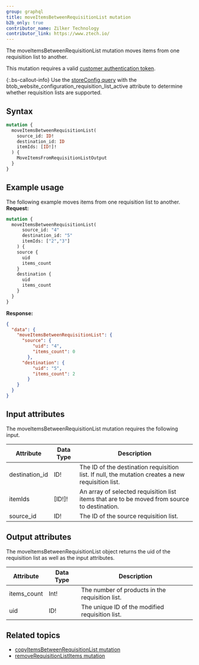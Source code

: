 ```yaml
---
group: graphql
title: moveItemsBetweenRequisitionList mutation
b2b_only: true
contributor_name: Zilker Technology
contributor_link: https://www.ztech.io/
---
```

The moveItemsBetweenRequisitionList mutation moves items from one requisition list to another.

This mutation requires a valid [customer authentication token]({{page.baseurl}}/graphql/mutations/generate-customer-token.html).

{:.bs-callout-info}
Use the [storeConfig query]({{page.baseurl}}/graphql/queries/store-config.html) with the btob_website_configuration_requisition_list_active attribute to determine whether requisition lists are supported.

## Syntax
```graphql
mutation {
  moveItemsBetweenRequisitionList(
    source_id: ID!
    destination_id: ID
    itemIds: [ID!]!
  ) {
    MoveItemsFromRequisitionListOutput
  }
}
```

## Example usage

The following example moves items from one requisition list to another.
**Request:**
``` graphql
mutation {
  moveItemsBetweenRequisitionList(
      source_id: "4"
      destination_id: "5"
      itemIds: ["2","3"]
    ) {
    source {
      uid
      items_count
    }
    destination {
      uid
      items_count
    }
  }
}
```
**Response:**
``` json
{
  "data": {
    "moveItemsBetweenRequisitionList": {
      "source": {
          "uid": "4",
          "items_count": 0
        },
      "destination": {
          "uid": "5",
          "items_count": 2
        }
    }
  }
}
```

## Input attributes

The moveItemsBetweenRequisitionList mutation requires the following input.

Attribute |  Data Type | Description
--- | --- | ---
destination_id| ID! | The ID of the destination requisition list. If null, the mutation creates a new requisition list.
itemIds| [ID!]! | An array of selected requisition list items that are to be moved from source to destination.
source_id| ID! | The ID of the source requisition list.

## Output attributes

The moveItemsBetweenRequisitionList object returns the uid of the requisition list as well as the input attributes.

Attribute |  Data Type | Description
--- | --- | ---
items_count | Int! | The number of products in the requisition list.
uid | ID! | The unique ID of the modified requisition list.

## Related topics

*  [copyItemsBetweenRequisitionList mutation]({{page.baseurl}}/graphql/mutations/copy-items-between-requisition-list.html)
*  [removeRequisitionListItems mutation]({{page.baseurl}}/graphql/mutations/remove-requisition-list-items.html)